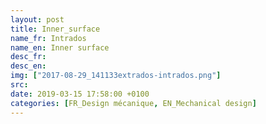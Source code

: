 ```yaml
---
layout: post
title: Inner_surface
name_fr: Intrados
name_en: Inner surface
desc_fr: 
desc_en: 
img: ["2017-08-29_141133extrados-intrados.png"]
src: 
date: 2019-03-15 17:58:00 +0100
categories: [FR_Design mécanique, EN_Mechanical design]
---
```

